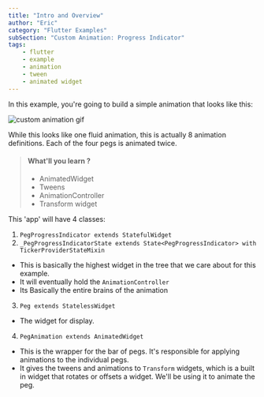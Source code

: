 ```yaml
---
title: "Intro and Overview"
author: "Eric"
category: "Flutter Examples"
subSection: "Custom Animation: Progress Indicator"
tags:
    - flutter
    - example
    - animation
    - tween
    - animated widget
---
```


In this example, you're going to build a simple animation that looks like this:

![custom animation gif](https://res.cloudinary.com/ericwindmill/image/upload/c_scale,w_250/v1525022858/flutter_by_example/animation.gif)

While this looks like one fluid animation, this is actually 8 animation definitions. Each of the four pegs is animated twice. 

> #### What'll you learn ?
>
> * AnimatedWidget
> * Tweens
> * AnimationController
> * Transform widget

This 'app' will have 4 classes:

1. `PegProgressIndicator extends StatefulWidget`
2. `_PegProgressIndicatorState extends State<PegProgressIndicator> with TickerProviderStateMixin`

* This is basically the highest widget in the tree that we care about for this example. 
* It will eventually hold the `AnimationController`
* Its Basically the entire brains of the animation

3. `Peg extends StatelessWidget`

* The widget for display.

4. `PegAnimation extends AnimatedWidget`

* This is the wrapper for the bar of pegs. It's responsible for applying animations to the individual pegs.
* It gives the tweens and animations to `Transform` widgets, which is a built in widget that rotates or offsets a widget. We'll be using it to animate the peg.
